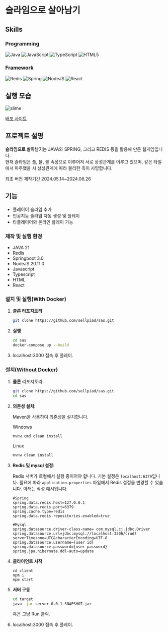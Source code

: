 # 슬라임으로 살아남기
## Skills
### Programming
![Java](https://img.shields.io/badge/Java-ED8B00?style=for-the-badge&logo=openjdk&logoColor=white)
![JavaScript](https://img.shields.io/badge/javascript-%23323330.svg?style=for-the-badge&logo=javascript&logoColor=%23F7DF1E)
![TypeScript](https://img.shields.io/badge/typescript-%23007ACC.svg?style=for-the-badge&logo=typescript&logoColor=white)
![HTML5](https://img.shields.io/badge/html5-%23E34F26.svg?style=for-the-badge&logo=html5&logoColor=white)
### Framework
![Redis](https://img.shields.io/badge/redis-%23DD0031.svg?&style=for-the-badge&logo=redis&logoColor=white)
![Spring](https://img.shields.io/badge/Spring-6DB33F?style=for-the-badge&logo=spring&logoColor=white)
![NodeJS](https://img.shields.io/badge/node.js-6DA55F?style=for-the-badge&logo=node.js&logoColor=white)
![React](https://img.shields.io/badge/react-%2320232a.svg?style=for-the-badge&logo=react&logoColor=%2361DAFB)

## 실행 모습
![slime](https://github.com/sellpiad/sas-server/assets/17512385/beb491f3-c5de-4ee0-b635-a14833ca195a)

[배포 사이트](http://ec2-3-36-112-146.ap-northeast-2.compute.amazonaws.com/)

## 프로젝트 설명
**슬라임으로 살아남기**는 JAVA와 SPRING, 그리고 REDIS 등을 활용해 만든 웹게임입니다. </br>
현재 슬라임은 풀, 물, 불 속성으로 이루어져 서로 상성관계를 이루고 있으며, 같은 타일에서 마주했을 시 상성관계에 따라 불리한 측이 사망합니다.

최초 버전 제작기간 2024.05.14~2024.06.26

## 기능
- 플레이어 슬라임 추가
- 인공지능 슬라임 자동 생성 및 플레이
- 타플레이어와 온라인 플레이 가능

### 제작 및 실행 환경
- JAVA 21
- Redis
- Springboot 3.0
- NodeJS 20.11.0
- Javascript
- Typescript
- HTML
- React

### 설치 및 실행(With Docker)

1. **클론 리포지토리**

    ```bash
    git clone https://github.com/sellpiad/sas.git
    ```
2. **실행**
   ```bash
   cd sas
   docker-compose up --build
   ```
4. localhost:3000 접속 후 플레이.

### 설치(Without Docker)

1. **클론** 리포지토리:

    ```bash
    git clone https://github.com/sellpiad/sas.git
    cd sas
    ```

2. **의존성 설치**:

    Maven을 사용하여 의존성을 설치합니다.

   Windows

    ```bash
    mvnw.cmd clean install
    ```

    Linux

    ```bash
    mvnw clean install 
    ```

3. **Redis 및 mysql 설정**:

    Redis 서버가 로컬에서 실행 중이어야 합니다. 기본 설정은 `localhost:6379`입니다. 필요에 따라 `application.properties` 파일에서 Redis 설정을 변경할 수 있습니다.
    아래는 작성 예시입니다.

    ```properties
    #Spring
    spring.data.redis.host=127.0.0.1
    spring.data.redis.port=6379
    spring.cache.type=redis
    spring.data.redis.repositories.enabled=true

    #Mysql
    spring.datasource.driver-class-name= com.mysql.cj.jdbc.Driver
    spring.datasource.url=jdbc:mysql://localhost:3306/crud?serverTimezone=UTC&characterEncoding=UTF-8
    spring.datasource.username={user id}
    spring.datasource.password={user password}
    spring.jpa.hibernate.ddl-auto=update
    ```
5. **클라이언트 시작**
   
   ```
   cd client
   npm i
   npm start
   ```
6. **서버 구동**

   ```bash
   cd target
   java -jar server-0.0.1-SNAPSHOT.jar
   ```

   혹은 그냥 Run 클릭.

7. localhost:3000 접속 후 플레이.




